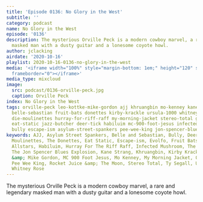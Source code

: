 ```yaml
---
title: 'Episode 0136: No Glory in the West'
subtitle: ''
category: podcast
name: No Glory in the West
episode: '0136'
description: The mysterious Orville Peck is a modern cowboy marvel, a rare and legendary
  masked man with a dusty guitar and a lonesome coyote howl.
author: jclacking
airdate: '2020-10-16'
playlist: 2020-10-16-0136-no-glory-in-the-west
media: '<iframe width="100%" style="margin-bottom: 1em;" height="120" src="https://www.mixcloud.com/widget/iframe/?feed=%2Fthe-lacking-org%2Ffqgynq-136-no-glory-in-the-west%2F&hide_artwork=1&hide_cover=1&light=1"
  frameborder="0"></iframe>'
media_type: mixcloud
image:
  src: podcast/0136-orville-peck.jpg
  caption: Orville Peck
index: No Glory in the West
tags: orville-peck leo-kottke-mike-gordon ajj khruangbin mo-kenney kane-strang ty-segall
  belle-sebastian fruit-bats donettes kirby-krackle ursula-1000 whitney-rose evolfo
  die-moulinettes hurray-for-riff-raff my-morning-jacket stereo-total greyboy-allstars
  eat-static jazz-butcher deer-tick habiluim mc-900-foot-jesus infected-mushroom rocket-juice-moon
  bully escape-ism asylum-street-spankers pee-wee-king jon-spencer-blues-explosion
keywords: AJJ, Asylum Street Spankers, Belle and Sebastian, Bully, Deer Tick, Die
  Moulinettes, The Donettes, Eat Static, Escape-ism, Evolfo, Fruit Bats, The Greyboy
  Allstars, Habiluim, Hurray For The Riff Raff, Infected Mushroom, The Jazz Butcher,
  The Jon Spencer Blues Explosion, Kane Strang, Khruangbin, Kirby Krackle, Leo Kottke
  &amp; Mike Gordon, MC 900 Foot Jesus, Mo Kenney, My Morning Jacket, Orville Peck,
  Pee Wee King, Rocket Juice &amp; The Moon, Stereo Total, Ty Segall, Ursula 1000,
  Whitney Rose
---
```

The mysterious Orville Peck is a modern cowboy marvel, a rare and legendary masked man with a dusty guitar and a lonesome coyote howl.
